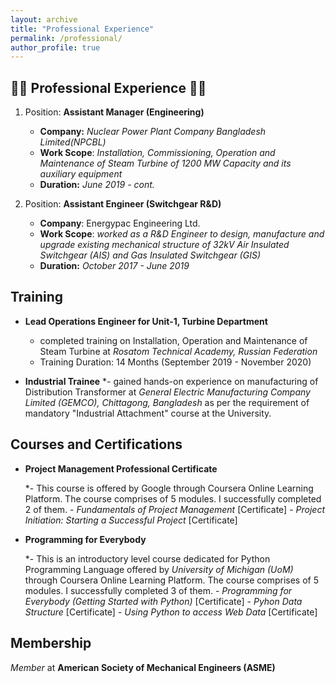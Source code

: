 ```yaml
---
layout: archive
title: "Professional Experience"
permalink: /professional/
author_profile: true
---
```

:construction_worker_man: **Professional Experience** :construction_worker_man:
---
1. Position: **Assistant Manager (Engineering)**
     
    - **Company:** *Nuclear Power Plant Company Bangladesh Limited(NPCBL)* 
    - **Work Scope**: *Installation, Commissioning, Operation and Maintenance of Steam Turbine of 1200 MW Capacity and its auxiliary equipment*
    - **Duration:** *June 2019 - cont.*

2. Position: **Assistant Engineer (Switchgear R&D)**
    - **Company**: Energypac Engineering Ltd.
    - **Work Scope**: *worked as a R&D Engineer to design, manufacture and upgrade existing mechanical structure of 32kV Air Insulated Switchgear (AIS) and Gas Insulated       Switchgear (GIS)*
    - **Duration:** *October 2017 - June 2019*

**Training**
---
*  **Lead Operations Engineer for Unit-1, Turbine Department**
    - completed training on Installation, Operation and Maintenance of Steam Turbine at *Rosatom Technical Academy, Russian Federation* 
    - Training Duration: 14 Months (September 2019 - November 2020)

*   **Industrial Trainee**
    *- gained hands-on experience on manufacturing of Distribution Transformer at *General Electric Manufacturing Company Limited (GEMCO), Chittagong, Bangladesh* as per the requirement of mandatory "Industrial Attachment" course at the University.

**Courses and Certifications**
---

*  **Project Management Professional Certificate**

    *- This course is offered by Google through Coursera Online Learning Platform. The course comprises of 5 modules. I successfully completed 2 of them.
        - *Fundamentals of Project Management* [Certificate]
        - *Project Initiation: Starting a Successful Project* [Certificate]

*  **Programming for Everybody**
   
    *- This is an introductory level course dedicated for Python Programming Language offered by *University of Michigan (UoM)* through Coursera Online Learning Platform. The course comprises of 5 modules. I successfully completed 3 of them.
        - *Programming for Everybody (Getting Started with Python)* [Certificate]
        - *Pyhon Data Structure* [Certificate]
        - *Using Python to access Web Data* [Certificate]

**Membership**
---
*Member* at **American Society of Mechanical Engineers (ASME)**